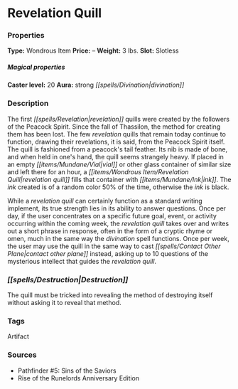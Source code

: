 ﻿---
Title: "Revelation Quill"
Type: "Wondrous Item"
Price: "–"
Weight: "3 lbs."
Slot: "Slotless"
Caster level: "20"
Aura: "strong divination"
Description: |
  "The first _revelation quills_ were created by the followers of the Peacock Spirit. Since the fall of Thassilon, the method for creating them has been lost. The few _revelation quills_ that remain today continue to function, drawing their revelations, it is said, from the Peacock Spirit itself. The quill is fashioned from a peacock's tail feather. Its nib is made of bone, and when held in one's hand, the quill seems strangely heavy. If placed in an empty vial or other glass container of similar size and left there for an hour, a _revelation quill_ fills that container with ink. The ink created is of a random color 50% of the time, otherwise the ink is black.
  While a _revelation quill_ can certainly function as a standard writing implement, its true strength lies in its ability to answer questions. Once per day, if the user concentrates on a specific future goal, event, or activity occurring within the coming week, the _revelation quill_ takes over and writes out a short phrase in response, often in the form of a cryptic rhyme or omen, much in the same way the _divination_ spell functions. Once per week, the user may use the quill in the same way to cast _contact other plane_ instead, asking up to 10 questions of the mysterious intellect that guides the _revelation quill_."
Destruction: |
  "The quill must be tricked into revealing the method of destroying itself without asking it to reveal that method."
Sources: "['Pathfinder #5: Sins of the Saviors', 'Rise of the Runelords Anniversary Edition']"
---

# Revelation Quill

### Properties

**Type:** Wondrous Item **Price:** – **Weight:** 3 lbs. **Slot:** Slotless

##### Magical properties

**Caster level:** 20 **Aura:** strong _[[spells/Divination|divination]]_

### Description

The first _[[spells/Revelation|revelation]]_ quills were created by the followers of the Peacock Spirit. Since the fall of Thassilon, the method for creating them has been lost. The few _revelation_ quills that remain today continue to function, drawing their revelations, it is said, from the Peacock Spirit itself. The quill is fashioned from a peacock's tail feather. Its nib is made of bone, and when held in one's hand, the quill seems strangely heavy. If placed in an empty _[[items/Mundane/Vial|vial]]_ or other glass container of similar size and left there for an hour, a _[[items/Wondrous Item/Revelation Quill|revelation quill]]_ fills that container with _[[items/Mundane/Ink|ink]]_. The _ink_ created is of a random color 50% of the time, otherwise the _ink_ is black.

While a _revelation quill_ can certainly function as a standard writing implement, its true strength lies in its ability to answer questions. Once per day, if the user concentrates on a specific future goal, event, or activity occurring within the coming week, the _revelation quill_ takes over and writes out a short phrase in response, often in the form of a cryptic rhyme or omen, much in the same way the _divination_ spell functions. Once per week, the user may use the quill in the same way to cast _[[spells/Contact Other Plane|contact other plane]]_ instead, asking up to 10 questions of the mysterious intellect that guides the _revelation quill_.

### _[[spells/Destruction|Destruction]]_

The quill must be tricked into revealing the method of destroying itself without asking it to reveal that method.

### Tags

Artifact

### Sources

* Pathfinder #5: Sins of the Saviors
* Rise of the Runelords Anniversary Edition